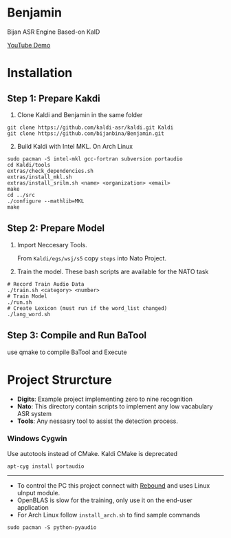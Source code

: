 # Benjamin
Bijan ASR Engine Based-on KalD

[YouTube Demo](https://youtu.be/aPQmxTXUgmA)

# Installation

## Step 1: Prepare Kakdi
1. Clone Kaldi and Benjamin in the same folder

```
git clone https://github.com/kaldi-asr/kaldi.git Kaldi
git clone https://github.com/bijanbina/Benjamin.git
```

2. Build Kaldi with Intel MKL. On Arch Linux

```
sudo pacman -S intel-mkl gcc-fortran subversion portaudio
cd Kaldi/tools
extras/check_dependencies.sh
extras/install_mkl.sh
extras/install_srilm.sh <name> <organization> <email>
make
cd ../src
./configure --mathlib=MKL
make
```

## Step 2: Prepare Model

1. Import Neccesary Tools.

   From `Kaldi/egs/wsj/s5` copy `steps` into Nato Project.

2. Train the model. These bash scripts are available for the NATO task

```
# Record Train Audio Data
./train.sh <category> <number>
# Train Model
./run.sh
# Create Lexicon (must run if the word_list changed)
./lang_word.sh
```

## Step 3: Compile and Run BaTool

use qmake to compile BaTool and Execute

# Project Strurcture

- **Digits**: Example project implementing zero to nine recognition
- **Nato**: This directory contain scripts to implement any low vacabulary ASR system
- **Tools**: Any nessasry tool to assist the detection process. 

### Windows Cygwin
Use autotools instead of CMake. Kaldi CMake is deprecated

```
apt-cyg install portaudio
```

----------------------
* To control the PC this project connect with [Rebound](https://github.com/bijanbina/RAIIS) and uses Linux uInput module.
* OpenBLAS is slow for the training, only use it on the end-user application
* For Arch Linux follow `install_arch.sh` to find sample commands

```
sudo pacman -S python-pyaudio
```
